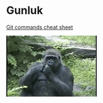 # Gunluk

[Git commands cheat sheet](https://education.github.com/git-cheat-sheet-education.pdf)

![](meymun.gif)